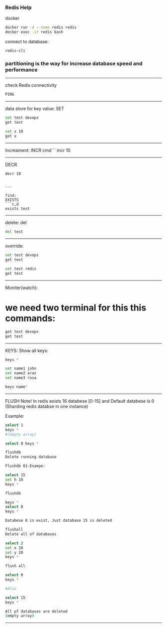 ### Redis Help

docker
```cmd
docker run -d --name redis redis
docker exec -it redis bash
```

connect to database:
```bash
redis-cli
```
### partitioning is the way for increase database speed and performance

---

check Redis connectivity
```bash
PING 
```
---

data store for key value:
SET
```bash
set test devops
get test

set x 10
get x
```

---

Increament:
INCR
cmd```
incr 10

---

DECR
```bash
decr 10
```
```

---

find:
EXISTS
```c,d
exists test
```

---

delete:
del 
```cmd
del test
```

---

override:
```bash
set test devops
get test

set test redis
get test
```

---

Moniter(watch):
# we need two terminal for this this commands:
```bash
get test devops
get test
```

---


KEYS:
Show all keys:
```bash
keys *

set name1 john 
set name2 araz
set name3 rosa

keys name*
```

---

FLUSH
Note! In redis exists 16 databese [0-15] and Default databese is 0 (Sharding redis databse in one instance)

Example:
```bash
select 1
keys *
#(empty array)

select 0 keys *

flushdb
Delete running database

Flushdb 01-Exampe:

select 15
set h 10
keys *

flushdb 

keys *
select 0
keys *

Databese 0 is exist, Just database 15 is deleted
```

```bash
flushall
Delete all of databases

select 2
set x 10
set y 20
keys *

flush all

select 0
keys *

#Also

select 15
keys *

All pf databases are deleted
(empty array)

```
---


































